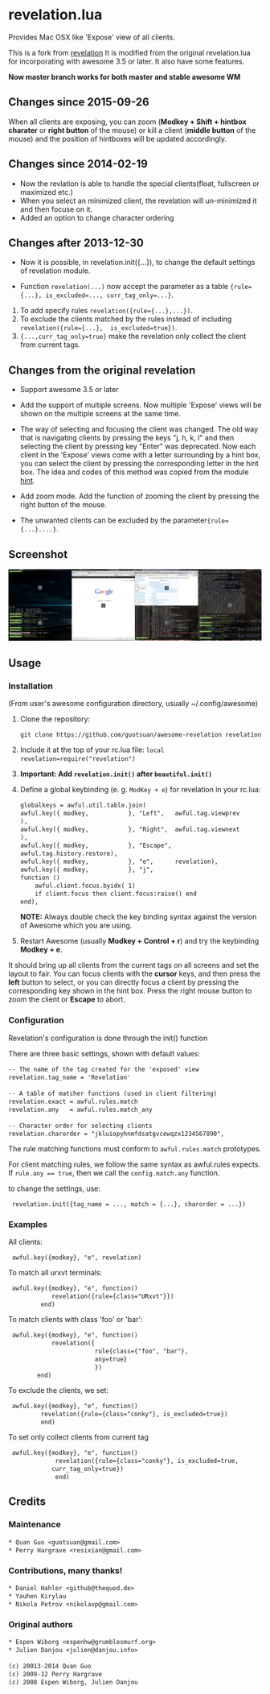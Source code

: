 # revelation.lua

Provides Mac OSX like 'Expose' view of all clients.

This is a fork from [revelation](https://github.com/bioe007/awesome-revelation)
It is modified from the original revelation.lua for incorporating with awesome 3.5 or later.
It also have some features.

**Now master branch works for both master and stable awesome WM**

## Changes since 2015-09-26

When all clients are exposing, you can zoom (**Modkey + Shift + hintbox charater** or **right button** of the mouse)
or kill a client (**middle button** of the mouse) and the position of hintboxes will be updated accordingly.

## Changes since 2014-02-19

- Now the revlation is able to handle the special clients(float, fullscreen or maximized etc.)
- When you select an minimized client, the revelation will un-minimized it and then focuse on it.
- Added an option to change character ordering

## Changes after 2013-12-30

- Now it is possible, in revelation.init({...}), to change the default settings of
  revelation module.

- Function `revelation(...)` now accept the parameter as a table `{rule={...}, is_excluded=...,
curr_tag_only=...}`.

1. To add specify rules `revelation({rule={...},...})`.
2. To exclude the clients matched by the rules instead of including `revelation({rule={...}, 
is_excluded=true})`.
3. `{...,curr_tag_only=true}` make the revelation only collect the client from current
   tags.

## Changes from the original revelation

- Support awesome 3.5 or later

- Add the support of multiple screens. Now multiple 'Expose' views will be shown
  on the multiple screens at the same time.

- The way of selecting and focusing the client was changed. The old way that is
  navigating clients by pressing the keys "j, h, k, l" and then selecting the
  client by pressing key "Enter" was deprecated. Now each client in the 'Expose'
  views come with a letter surrounding by a hint box, you can select the client
  by pressing the corresponding letter in the hint box. The idea and codes of this method
  was copied from the module [hint](https://github.com/zackpete/hints).
- Add zoom mode. Add the function of zooming the client by pressing the right
  button of the mouse.

- The unwanted clients can be excluded by the parameter`{rule={...}....}`.

## Screenshot

![screenshot](./screenshot.png)

## Usage

### Installation

(From user's awesome configuration directory, usually ~/.config/awesome)

1.  Clone the repository:

        git clone https://github.com/guotsuan/awesome-revelation revelation

2.  Include it at the top of your rc.lua file:
    `local revelation=require("revelation")`

3.  **Important: Add `revelation.init()` after `beautiful.init()`**

4.  Define a global keybinding (e. g. `ModKey + e`) for revelation in your rc.lua:

        globalkeys = awful.util.table.join(
        awful.key({ modkey,           }, "Left",   awful.tag.viewprev       ),
        awful.key({ modkey,           }, "Right",  awful.tag.viewnext       ),
        awful.key({ modkey,           }, "Escape", awful.tag.history.restore),
        awful.key({ modkey,           }, "e",      revelation),
        awful.key({ modkey,           }, "j",
        function ()
            awful.client.focus.byidx( 1)
            if client.focus then client.focus:raise() end
        end),

    **NOTE:** Always double check the key binding syntax against the version of
    Awesome which you are using.

5.  Restart Awesome (usually **Modkey + Control + r**) and try the keybinding **Modkey + e**.

It should bring up all clients from the current tags on all screens and set the layout to fair.
You can focus clients with the **cursor** keys, and then press the **left** button to select,
or you can directly focus a client by pressing the corresponding key shown in the hint box.
Press the right mouse button to zoom the client or **Escape** to abort.

### Configuration

Revelation's configuration is done through the init() function

There are three basic settings, shown with default values:

    -- The name of the tag created for the 'exposed' view
    revelation.tag_name = 'Revelation'

    -- A table of matcher functions (used in client filtering)
    revelation.exact = awful.rules.match
    revelation.any   = awful.rules.match_any

    -- Character order for selecting clients
    revelation.charorder = "jkluiopyhnmfdsatgvcewqzx1234567890",

The rule matching functions must conform to `awful.rules.match` prototypes.

For client matching rules, we follow the same syntax as awful.rules expects.
If `rule.any == true`, then we call the `config.match.any` function.

to change the settings, use:

     revelation.init({tag_name = ..., match = {...}, charorder = ...})

### Examples

All clients:

     awful.key({modkey}, "e", revelation)

To match all urxvt terminals:

     awful.key({modkey}, "e", function()
                revelation({rule={class="URxvt"}})
             end)

To match clients with class 'foo' or 'bar':

     awful.key({modkey}, "e", function()
                revelation({
                            rule{class={"foo", "bar"},
                            any=true}
                            })
            end)

To exclude the clients, we set:

     awful.key({modkey}, "e", function()
             revelation({rule={class="conky"}, is_excluded=true})
             end)

To set only collect clients from current tag

     awful.key({modkey}, "e", function()
                 revelation({rule={class="conky"}, is_excluded=true,
                curr_tag_only=true})
                 end)

## Credits

### Maintenance

    * Quan Guo <guotsuan@gmail.com>
    * Perry Hargrave <resixian@gmail.com>

### Contributions, many thanks!

    * Daniel Hahler <github@thequod.de>
    * Yauhen Kirylau
    * Nikola Petrov <nikolavp@gmail.com>

### Original authors

    * Espen Wiborg <espenhw@grumblesmurf.org>
    * Julien Danjou <julien@danjou.info>

    (c) 20013-2014 Quan Guo
    (c) 2009-12 Perry Hargrave
    (c) 2008 Espen Wiborg, Julien Danjou
